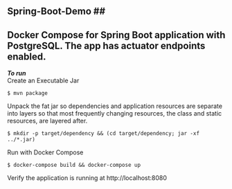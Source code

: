 ## Spring-Boot-Demo ## <br/>

Docker Compose for Spring Boot application with PostgreSQL. The app has actuator endpoints enabled.<br/>
---
***To run<br/>***
Create an Executable Jar<br/>
```shell
$ mvn package
```

Unpack the fat jar so dependencies and application resources are separate into layers so that most frequently changing resources, the class and static resources, are layered after.
```shell
$ mkdir -p target/dependency && (cd target/dependency; jar -xf ../*.jar)
```
Run with Docker Compose
```shell
$ docker-compose build && docker-compose up
```
Verify the application is running at http://localhost:8080

